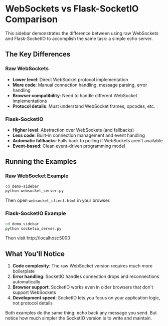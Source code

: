 # WebSockets vs Flask-SocketIO Comparison

This sidebar demonstrates the difference between using raw WebSockets and Flask-SocketIO to accomplish the same task: a simple echo server.

## The Key Differences

### Raw WebSockets
- **Lower level**: Direct WebSocket protocol implementation
- **More code**: Manual connection handling, message parsing, error handling
- **Browser compatibility**: Need to handle different WebSocket implementations
- **Protocol details**: Must understand WebSocket frames, opcodes, etc.

### Flask-SocketIO
- **Higher level**: Abstraction over WebSockets (and fallbacks)
- **Less code**: Built-in connection management and event handling
- **Automatic fallbacks**: Falls back to polling if WebSockets aren't available
- **Event-based**: Clean event-driven programming model

## Running the Examples

### Raw WebSocket Example
```bash
cd demo-sidebar
python websocket_server.py
```
Then open `websocket_client.html` in your browser.

### Flask-SocketIO Example
```bash
cd demo-sidebar
python socketio_server.py
```
Then visit http://localhost:5000

## What You'll Notice

1. **Code complexity**: The raw WebSocket version requires much more boilerplate
2. **Error handling**: SocketIO handles connection drops and reconnections automatically
3. **Browser support**: SocketIO works even in older browsers that don't support WebSockets
4. **Development speed**: SocketIO lets you focus on your application logic, not protocol details

Both examples do the same thing: echo back any message you send. But notice how much simpler the SocketIO version is to write and maintain.
